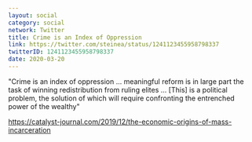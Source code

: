 ```yaml
---
layout: social
category: social
network: Twitter
title: Crime is an Index of Oppression
link: https://twitter.com/steinea/status/1241123455958798337
twitterID: 1241123455958798337
date: 2020-03-20
---
```


"Crime is an index of oppression ... meaningful reform is in large part the task of winning redistribution from ruling elites ... [This] is a political problem, the solution of which will require confronting the entrenched power of the wealthy"

<https://catalyst-journal.com/2019/12/the-economic-origins-of-mass-incarceration>
